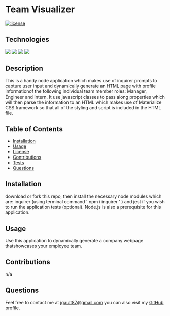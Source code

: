 # Team Visualizer
  
  [![license](https://img.shields.io/badge/License-MIT-green.svg)](https://opensource.org/licenses/MIT)

 
  
  ## Technologies
  ![](https://img.shields.io/badge/HTML5-brightgreen.svg)
![](https://img.shields.io/badge/javaScript-brightgreen.svg)
![](https://img.shields.io/badge/Node.js-brightgreen.svg)
![](https://img.shields.io/badge/WebkitModules-brightgreen.svg)


  ## Description 
  This is a handy node application which makes use of inquirer prompts to capture user input and dynamically generate an HTML page with profile informationof the following individual team member roles: Manager, Engineer and Intern. It use javascript classes to pass along properties which will then parse the information to an HTML which makes use of Materialize CSS framework so that all of the styling and script is included in the HTML file.
  

  ## Table of Contents
  * [Installation](#installation)
  * [Usage](#usage)
  * [License](#license)
  * [Contributions](#contributions)
  * [Tests](#tests)
  * [Questions](#questions)
  
  ## Installation 
  download or fork this repo, then install the necessary node modules which are: inquirer (using terminal command ' npm i inquirer ' )  and jest if you wish to run the application tests (optional). Node.js is also a prerequisite for this application.

  ## Usage 
  Use this application to dynamically generate a company webpage thatshowcases your employee team.

  ## Contributions
  n/a


  ## Questions 
  
  Feel free to contact me at jgault87@gmail.com 
  you can also visit my [GitHub](https://github.com/jgault87) profile.
  



